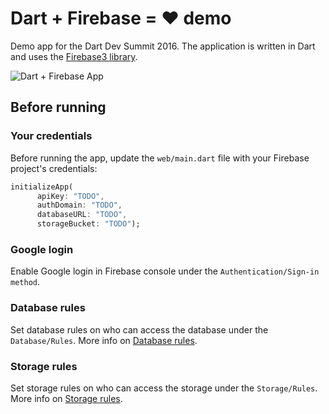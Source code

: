 # Dart + Firebase = ♥ demo

Demo app for the Dart Dev Summit 2016. The application is written in Dart and uses the [Firebase3 library](https://github.com/Janamou/firebase3-dart/).

![Dart + Firebase App](https://github.com/Janamou/firebase-demo/blob/master/dartsummit-demo.png)

## Before running

### Your credentials

Before running the app, update the `web/main.dart` file with your Firebase project's credentials:

```dart
initializeApp(
      apiKey: "TODO",
      authDomain: "TODO",
      databaseURL: "TODO",
      storageBucket: "TODO");
```

### Google login

Enable Google login in Firebase console under the `Authentication/Sign-in method`.

### Database rules

Set database rules on who can access the database under the `Database/Rules`. More info on [Database rules](https://firebase.google.com/docs/database/security/).

### Storage rules

Set storage rules on who can access the storage under the `Storage/Rules`. More info on [Storage rules](https://firebase.google.com/docs/storage/security/).
